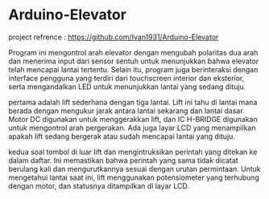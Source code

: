 # Arduino-Elevator

project refrence : 
https://github.com/Ivan1931/Arduino-Elevator


Program ini mengontrol arah elevator dengan mengubah polaritas dua arah dan menerima input dari sensor sentuh untuk menunjukkan bahwa elevator telah mencapai lantai tertentu. Selain itu, program juga berinteraksi dengan interface pengguna yang terdiri dari touchscreen interior dan eksterior, serta mengandalkan LED untuk menunjukkan lantai yang sedang dituju.

pertama adalah lift sederhana dengan tiga lantai. Lift ini tahu di lantai mana berada dengan mengukur jarak antara lantai sekarang dan lantai dasar. Motor DC digunakan untuk menggerakkan lift, dan IC H-BRIDGE digunakan untuk mengontrol arah pergerakan. Ada juga layar LCD yang menampilkan apakah lift sedang bergerak atau sudah mencapai lantai yang dituju.

kedua soal tombol di luar lift dan mengintruksikan perintah yang ditekan ke dalam daftar. Ini memastikan bahwa perintah yang sama tidak dicatat berulang kali dan mengurutkannya sesuai dengan urutan permintaan. Untuk mengetahui lantai saat ini, lift menggunakan potensiometer yang terhubung dengan motor, dan statusnya ditampilkan di layar LCD.


